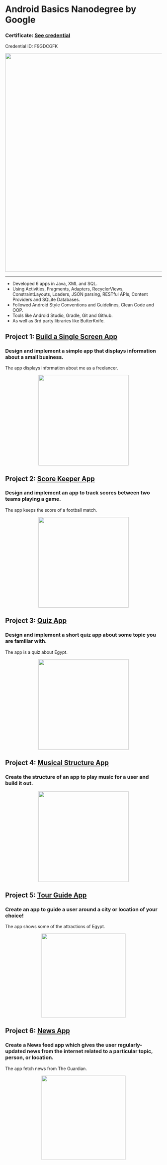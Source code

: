 # Android Basics Nanodegree by Google


### Certificate: [See credential](https://graduation.udacity.com/confirm/F9GDCGFK)
Credential ID: F9GDCGFK

<div align="center">
    <img align="center" src="https://www.dropbox.com/s/d4kl2unf0u0e11l/Certificate.jpg?raw=1" width="700">
</div>

___

- Developed 6 apps in Java, XML and SQL.
- Using Activities, Fragments, Adapters, RecyclerViews, ConstraintLayouts, Loaders, JSON parsing, RESTful APIs, Content Providers and SQLite Databases.
- Followed Android Style Conventions and Guidelines, Clean Code and OOP.
- Tools like Android Studio, Gradle, Git and Github.
- As well as 3rd party libraries like ButterKnife.

## Project 1: [Build a Single Screen App](https://github.com/MostafaNafie/single-screen)
### Design and implement a simple app that displays information about a small business.
The app displays information about me as a freelancer. 

<div align="center">
  <img src="https://www.dropbox.com/s/dlao2s84aqhw5lz/%231%20Mostafa%20Nafie.png?raw=1" width="290">
</div>


## Project 2: [Score Keeper App](https://github.com/MostafaNafie/score-keeper)
### Design and implement an app to track scores between two teams playing a game.
The app keeps the score of a football match. 

<div align="center">
  <img src="https://www.dropbox.com/s/eo3mnx3t9blao65/%232%20Score%20Keeper.png?raw=1" width="290">
</div>


## Project 3: [Quiz App](https://github.com/MostafaNafie/quiz)
### Design and implement a short quiz app about some topic you are familiar with.
The app is a quiz about Egypt. 

<div align="center">
  <img src="https://www.dropbox.com/s/a2mx1zatesm7njy/%233%20Quiz.png?raw=1" width="290">
</div>


## Project 4: [Musical Structure App](https://github.com/MostafaNafie/musical-structure)
### Create the structure of an app to play music for a user and build it out.

<div align="center">
  <img src="https://www.dropbox.com/s/wv6uqzv0uwysu62/%234%20Musical%20Structure.png?raw=1" width="290">
</div>


## Project 5: [Tour Guide App](https://github.com/MostafaNafie/tour-guide)
### Create an app to guide a user around a city or location of your choice!
The app shows some of the attractions of Egypt.

<div align="center">
  <img src="https://www.dropbox.com/s/tuv9dyule6h4ser/%235%20Tour%20Guide.png?raw=1" width="270">
</div>


## Project 6: [News App](https://github.com/MostafaNafie/news)
### Create a News feed app which gives the user regularly-updated news from the internet related to a particular topic, person, or location.
The app fetch news from The Guardian.

<div align="center">
  <img src="https://www.dropbox.com/s/tpvm1vc46jvpl0x/%236%20News.png?raw=1" width="270">
</div>
